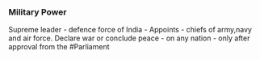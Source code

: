 ### Military Power
Supreme leader - defence force of India - Appoints - chiefs of army,navy and air force. Declare war or conclude peace - on any nation - only after approval from the #Parliament 
